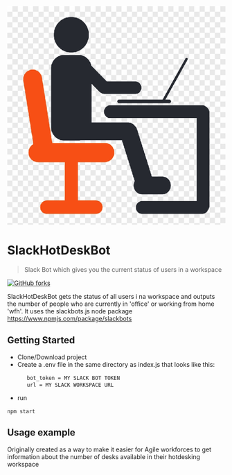 ![GitHub Logo](hotdeskimage.png)

# SlackHotDeskBot
> Slack Bot which gives you the current status of users in a workspace

[![GitHub forks](https://img.shields.io/github/forks/germcauley/SlackBotTutorial.svg?style=social&label=Fork&maxAge=2592000)](https://GitHub.com/germcauley/SlackBotTutorial/network/)

SlackHotDeskBot gets the status of all users i na workspace and outputs the number of people who are currently in 'office' or working from home 'wfh'. It uses the slackbots.js node package 
https://www.npmjs.com/package/slackbots




## Getting Started

   * Clone/Download project
   * Create a .env file in the same directory as index.js that looks like this:
      ```
         bot_token = MY SLACK BOT TOKEN
         url = MY SLACK WORKSPACE URL
      ```
   * run 
   ```
   npm start
   ```
   
## Usage example

Originally created as a way to make it easier for Agile workforces to get information about the number of desks available in their hotdesking workspace



